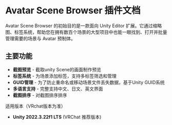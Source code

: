 # Avatar Scene Browser 插件文档

Avatar Scene Browser 的初始目的是一款面向 Unity Editor 扩展。它通过缩略图、标签系统，帮助您在拥有数百个场景的大型项目中也能一眼找到、打开并批量管理需要的场景与 Avatar 预制体。


## 主要功能
 - **截图预览** - 截取unity Scene的画面制作预览
 - **标签系统** - 为场景添加标签，支持多标签筛选和管理
 - **GUID管理** - 为了防止重命名或移动场景文件丢失数据，基于Unity GUID系统
 - **多语言支持** - 完整支持中文、日文、英文界面
 - **截图排序** - 对截图排序排序



 适用版本（VRchat版本为准）
- **Unity 2022.3.22f1 LTS** (VRChat 推荐版本)
